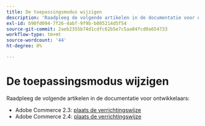 ```yaml
---
title: De toepassingsmodus wijzigen
description: 'Raadpleeg de volgende artikelen in de documentatie voor ontwikkelaars:'
exl-id: b90fd094-7f26-4abf-9f9b-b005214d5f54
source-git-commit: 2aeb2355b74d1cdfc62b5e7c5aa04fcd0a654733
workflow-type: tm+mt
source-wordcount: '44'
ht-degree: 0%

---
```


# De toepassingsmodus wijzigen

Raadpleeg de volgende artikelen in de documentatie voor ontwikkelaars:

* Adobe Commerce 2.3: [ plaats de verrichtingswijze ](https://experienceleague.adobe.com/nl/docs/commerce-operations/configuration-guide/cli/set-mode)
* Adobe Commerce 2.4: [ plaats de verrichtingswijze ](https://experienceleague.adobe.com/nl/docs/commerce-operations/configuration-guide/cli/set-mode)
